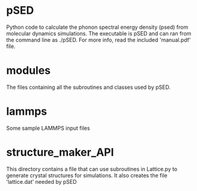 # pSED
Python code to calculate the phonon spectral energy density (psed) from molecular dynamics simulations. The executable is pSED and can ran from the command line as ./pSED. For more info, read the included 'manual.pdf' file. 

# modules
The files containing all the subroutines and classes used by pSED.

# lammps
Some sample LAMMPS input files

# structure_maker_API
This directory contains a file that can use subroutines in Lattice.py to generate crystal structures for simulations. It also creates the file 'lattice.dat' needed by pSED

